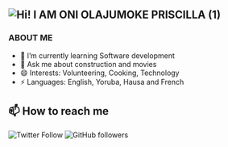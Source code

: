 
## ![Hi! I AM ONI OLAJUMOKE PRISCILLA (1)](https://user-images.githubusercontent.com/69638013/106298986-269c2e80-6244-11eb-8a7e-8735e6553c97.png)

### ABOUT ME
- 🌱 I’m currently learning Software development
- 💬 Ask me about construction  and movies
- 😄 Interests: Volunteering, Cooking, Technology
- ⚡ Languages: English, Yoruba, Hausa and French

## 📫 How to reach me 
![Twitter Follow](https://img.shields.io/twitter/follow/prolajumokeoni) ![GitHub followers](https://img.shields.io/github/followers/prolajumokeoni?logo=Github)
